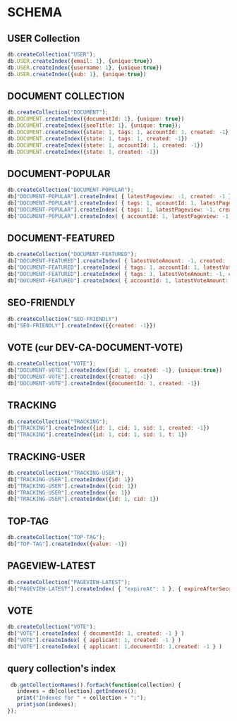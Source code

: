 # SCHEMA

## USER Collection

```javascript
db.createCollection("USER");
db.USER.createIndex({email: 1}, {unique:true})
db.USER.createIndex({username: 1}, {unique:true})
db.USER.createIndex({sub: 1}, {unique:true})
```

## DOCUMENT COLLECTION

```javascript
db.createCollection("DOCUMENT");
db.DOCUMENT.createIndex({documentId: 1}, {unique: true})
db.DOCUMENT.createIndex({seoTitle: 1}, {unique: true});
db.DOCUMENT.createIndex({state: 1, tags: 1, accountId: 1, created: -1})
db.DOCUMENT.createIndex({state: 1, tags: 1, created: -1})
db.DOCUMENT.createIndex({state: 1, accountId: 1, created: -1})
db.DOCUMENT.createIndex({state: 1, created: -1})
```


## DOCUMENT-POPULAR

```javascript
db.createCollection("DOCUMENT-POPULAR");
db["DOCUMENT-POPULAR"].createIndex( { latestPageview: -1, created: -1 })
db["DOCUMENT-POPULAR"].createIndex( { tags: 1, accountId: 1, latestPageview: -1, created: -1 })
db["DOCUMENT-POPULAR"].createIndex( { tags: 1, latestPageview: -1, created: -1 })
db["DOCUMENT-POPULAR"].createIndex( { accountId: 1, latestPageview: -1, created: -1 })
```

## DOCUMENT-FEATURED

```javascript
db.createCollection("DOCUMENT-FEATURED");
db["DOCUMENT-FEATURED"].createIndex( { latestVoteAmount: -1, created: -1 })
db["DOCUMENT-FEATURED"].createIndex( { tags: 1, accountId: 1, latestVoteAmount: -1, created: -1 })
db["DOCUMENT-FEATURED"].createIndex( { tags: 1, latestVoteAmount: -1, created: -1 })
db["DOCUMENT-FEATURED"].createIndex( { accountId: 1, latestVoteAmount: -1, created: -1 })
```

## SEO-FRIENDLY

```javascript
db.createCollection("SEO-FRIENDLY")
db["SEO-FRIENDLY"].createIndex({{created: -1}})
```

## VOTE (cur DEV-CA-DOCUMENT-VOTE)

```javascript
db.createCollection("VOTE");
db["DOCUMENT-VOTE"].createIndex({id: 1, created: -1}, {unique:true})
db["DOCUMENT-VOTE"].createIndex({created: -1})
db["DOCUMENT-VOTE"].createIndex({documentId: 1, created: -1})
```

## TRACKING

```javascript
db.createCollection("TRACKING");
db["TRACKING"].createIndex({id: 1, cid: 1, sid: 1, created: -1})
db["TRACKING"].createIndex({id: 1, cid: 1, sid: 1, t: 1})
```

## TRACKING-USER

```javascript
db.createCollection("TRACKING-USER");
db["TRACKING-USER"].createIndex({id: 1})
db["TRACKING-USER"].createIndex({cid: 1})
db["TRACKING-USER"].createIndex({e: 1})
db["TRACKING-USER"].createIndex({id: 1, cid: 1})
```

## TOP-TAG

```javascript
db.createCollection("TOP-TAG");
db["TOP-TAG"].createIndex({value: -1})
```

## PAGEVIEW-LATEST

```javascript
db.createCollection("PAGEVIEW-LATEST");
db["PAGEVIEW-LATEST"].createIndex( { "expireAt": 1 }, { expireAfterSeconds: 0 } )
```

## VOTE
```javascript
db.createCollection("VOTE");
db["VOTE"].createIndex( { documentId: 1, created: -1 } )
db["VOTE"].createIndex( { applicant: 1, created: -1 } )
db["VOTE"].createIndex( { applicant: 1,documentId: 1,created: -1 } )
```


## query collection's index

```javascript
 db.getCollectionNames().forEach(function(collection) {
   indexes = db[collection].getIndexes();
   print("Indexes for " + collection + ":");
   printjson(indexes);
});
```